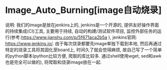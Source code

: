 # Image_Auto_Burning[image自动烧录]
说明:
我们的image是放在jenkins上的, jenkins是一个开源的, 提供友好操作界面的持续集成(CI)工具, 主要用于持续, 自动的构建/测试软件项目, 监控外部任务的运行(参考:https://www.jianshu.com/p/5f671aca2b5a ), jenkins官网: https://www.jenkins.io/. 由于每次烧录都要先image单独下载到本地, 然后再通过特定的烧录工具将其固化至board上, 时间久了就会觉得麻烦, 故自己写了一个简单的python脚本(python比较方便, 爬取的库比较多. 通过shell使用wget, sed和awk也是完全可以做的), 将爬取和烧录image放在一起.
